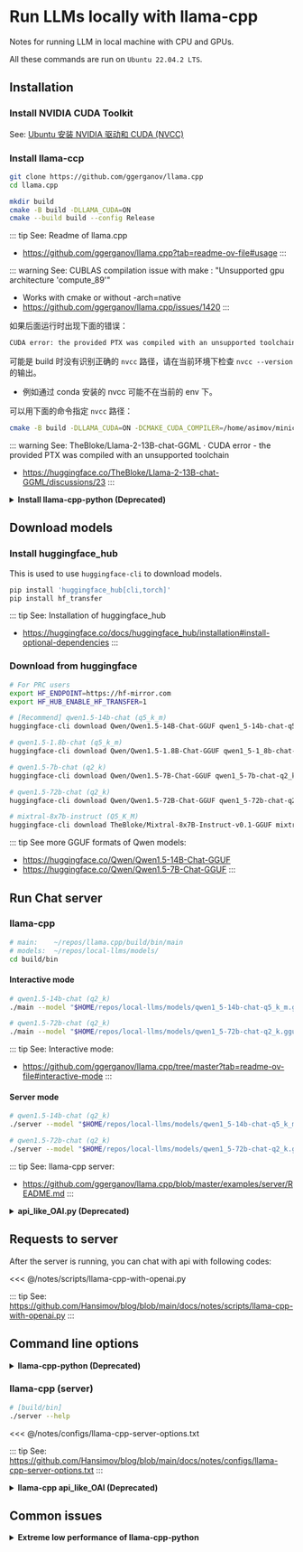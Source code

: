 # Run LLMs locally with llama-cpp

Notes for running LLM in local machine with CPU and GPUs.

All these commands are run on `Ubuntu 22.04.2 LTS`.

## Installation

### Install NVIDIA CUDA Toolkit

See: [Ubuntu 安装 NVIDIA 驱动和 CUDA (NVCC)](./nvidia-driver)

### Install llama-ccp

```sh
git clone https://github.com/ggerganov/llama.cpp
cd llama.cpp
```

```sh
mkdir build
cmake -B build -DLLAMA_CUDA=ON
cmake --build build --config Release
```

::: tip See: Readme of llama.cpp
- https://github.com/ggerganov/llama.cpp?tab=readme-ov-file#usage
:::

::: warning See: CUBLAS compilation issue with make : "Unsupported gpu architecture 'compute_89'"
- Works with cmake or without -arch=native
- https://github.com/ggerganov/llama.cpp/issues/1420
:::

如果后面运行时出现下面的错误：

```sh
CUDA error: the provided PTX was compiled with an unsupported toolchain.
```

可能是 build 时没有识别正确的 `nvcc` 路径，请在当前环境下检查 `nvcc --version` 的输出。
- 例如通过 conda 安装的 nvcc 可能不在当前的 env 下。

可以用下面的命令指定 `nvcc` 路径：

```sh
cmake -B build -DLLAMA_CUDA=ON -DCMAKE_CUDA_COMPILER=/home/asimov/miniconda3/envs/ai/bin/nvcc
```

::: warning See: TheBloke/Llama-2-13B-chat-GGML · CUDA error - the provided PTX was compiled with an unsupported toolchain
- https://huggingface.co/TheBloke/Llama-2-13B-chat-GGML/discussions/23
:::

<details> <summary><b>Install llama-cpp-python (Deprecated)</b></summary>

### Install llama-cpp-python - [optional]

This package is Python Bindings for llama.cpp, which provides OpenAI format compatibility.

```sh
LLAMA_CUBLAS=1 CMAKE_ARGS="-DLLAMA_CUBLAS=on" pip install llama-cpp-python[server]
```

If you have installed `llama-cpp-python` before setup `nvcc` correctly, you need setup `nvcc` first, then reinstall `llama-cpp-python`:

```sh
LLAMA_CUBLAS=1 CMAKE_ARGS="-DLLAMA_CUBLAS=on" pip install llama-cpp-python[server] --upgrade --force-reinstall --no-cache-dir
```

::: tip See: README of llama-cpp-python
  - https://github.com/abetlen/llama-cpp-python/tree/main?tab=readme-ov-file#installation
:::
::: tip See: OpenAI Compatible Server of llama-cpp-python
  - https://llama-cpp-python.readthedocs.io/en/latest/server/#installation
:::

</details>

## Download models

### Install huggingface_hub

This is used to use `huggingface-cli` to download models.

```sh
pip install 'huggingface_hub[cli,torch]'
pip install hf_transfer
```

::: tip See: Installation of huggingface_hub
  - https://huggingface.co/docs/huggingface_hub/installation#install-optional-dependencies
:::

### Download from huggingface

```sh
# For PRC users
export HF_ENDPOINT=https://hf-mirror.com
export HF_HUB_ENABLE_HF_TRANSFER=1
```

```sh
# [Recommend] qwen1.5-14b-chat (q5_k_m)
huggingface-cli download Qwen/Qwen1.5-14B-Chat-GGUF qwen1_5-14b-chat-q5_k_m.gguf --local-dir ./models/ --local-dir-use-symlinks False

# qwen1.5-1.8b-chat (q5_k_m)
huggingface-cli download Qwen/Qwen1.5-1.8B-Chat-GGUF qwen1_5-1_8b-chat-q8_0.gguf --local-dir ./models/ --local-dir-use-symlinks False

# qwen1.5-7b-chat (q2_k)
huggingface-cli download Qwen/Qwen1.5-7B-Chat-GGUF qwen1_5-7b-chat-q2_k.gguf --local-dir ./models/ --local-dir-use-symlinks False

# qwen1.5-72b-chat (q2_k)
huggingface-cli download Qwen/Qwen1.5-72B-Chat-GGUF qwen1_5-72b-chat-q2_k.gguf --local-dir ./models/ --local-dir-use-symlinks False

# mixtral-8x7b-instruct (Q5_K_M)
huggingface-cli download TheBloke/Mixtral-8x7B-Instruct-v0.1-GGUF mixtral-8x7b-instruct-v0.1.Q5_K_M.gguf --local-dir ./models/ --local-dir-use-symlinks False
```

::: tip See more GGUF formats of Qwen models:
  - https://huggingface.co/Qwen/Qwen1.5-14B-Chat-GGUF
  - https://huggingface.co/Qwen/Qwen1.5-7B-Chat-GGUF
:::

## Run Chat server

### llama-cpp

```sh
# main:    ~/repos/llama.cpp/build/bin/main
# models:  ~/repos/local-llms/models/
cd build/bin
```

#### Interactive mode
```sh
# qwen1.5-14b-chat (q2_k)
./main --model "$HOME/repos/local-llms/models/qwen1_5-14b-chat-q5_k_m.gguf" --n-gpu-layers 41 --ctx-size 8192 --interactive-first

# qwen1.5-72b-chat (q2_k)
./main --model "$HOME/repos/local-llms/models/qwen1_5-72b-chat-q2_k.gguf" --n-gpu-layers 41 --ctx-size 8192 --interactive-first
```

::: tip See: Interactive mode:
- https://github.com/ggerganov/llama.cpp/tree/master?tab=readme-ov-file#interactive-mode
:::

#### Server mode

```sh
# qwen1.5-14b-chat (q2_k)
./server --model "$HOME/repos/local-llms/models/qwen1_5-14b-chat-q5_k_m.gguf" --host 0.0.0.0 --port 13332 --n-gpu-layers 41 --ctx-size 8192

# qwen1.5-72b-chat (q2_k)
./server --model "$HOME/repos/local-llms/models/qwen1_5-72b-chat-q2_k.gguf" --host 0.0.0.0 --port 13332 --n-gpu-layers 81 --ctx-size 8192
```

::: tip See: llama-cpp server:
- https://github.com/ggerganov/llama.cpp/blob/master/examples/server/README.md
:::

<details> <summary><b>api_like_OAI.py (Deprecated)</b></summary>

#### api_like_OAI.py

You can also use `api_like_OAI.py` for OpenAI format compatibility:

```sh
# [./build/bin/]
wget https://raw.githubusercontent.com/ggerganov/llama.cpp/ea73dace986f05b6b35c799880c7eaea7ee578f4/examples/server/api_like_OAI.py
python api_like_OAI.py --host 0.0.0.0 --port 13333 --llama-api http://127.0.0.1:13332
```

::: warning `./server` now supports OpenAI format requests, so this method is no longer suggested.
:::

::: tip See: Short guide to hosting your own llama.cpp openAI compatible web-server
- https://www.reddit.com/r/LocalLLaMA/comments/15ak5k4/short_guide_to_hosting_your_own_llamacpp_openai
:::

::: tip See: 
- https://github.com/ggerganov/llama.cpp/blob/master/examples/server/api_like_OAI.py
- https://github.com/ggerganov/llama.cpp/pull/2383
- https://raw.githubusercontent.com/ggerganov/llama.cpp/ea73dace986f05b6b35c799880c7eaea7ee578f4/examples/server/api_like_OAI.py
:::

### llama-cpp-python

This will launch a LLM server which supports requests in OpenAI API format.

```sh
# If the machine is hosted behind proxy, 
#   you might need to unset `http(s)_proxy` before running the serive
# or set `no_proxy` as below:
export no_proxy=localhost,127.0.0.1,127.0.0.0,127.0.1.1,local.home

# If you have multiple GPUs, you can specify which one to use:
#   by default, llama-cpp will use all GPUs and allocate the memory equally
export CUDA_VISIBLE_DEVICES=0,1,2
```

```sh
# [Recommend] qwen1.5-14b-chat (q5_k_m)
python -m llama_cpp.server --model "./models/qwen1_5-14b-chat-q5_k_m.gguf" --model_alias "qwen1.5-14b-chat" --host 0.0.0.0 --port 13333 --n_ctx 8192 --n_gpu_layers 41 --interrupt_requests True

# qwen1.5-7b-chat (q2_k)
python -m llama_cpp.server --model "./models/qwen1_5-7b-chat-q5_k_m.gguf" --model_alias "qwen-1.5-7b-chat" --host 0.0.0.0 --port 13333 --n_ctx 16384 --n_gpu_layers 33 --interrupt_requests True

# qwen1.5-72b-chat (q2_k)
python -m llama_cpp.server --model "./models/qwen1_5-72b-chat-q2_k.gguf" --model_alias "qwen-1.5-72b-chat" --host 0.0.0.0 --port 13333 --n_ctx 16384 --n_gpu_layers 81 --interrupt_requests True

# mixtral-8x7b (Q5_K_M)
python -m llama_cpp.server --model "./models/mixtral-8x7b-instruct-v0.1.Q5_K_M.gguf" --model_alias "mixtral-8x7b" --host 0.0.0.0 --port 13333 --n_ctx 16384 --n_gpu_layers 33 --interrupt_requests True
```

```sh
# Inference on 3 * GTX 1080ti:
#   - (q5_k_m, n_ctx=8192):  [16GB VRAM, ~ 23 t/s]
#   - (q2_k,   n_ctx=1024):  [ 8GB VRAM, ~ 28 t/s]

# Inference on RTX Ada 6000:
#   - (q5_k_m, n_ctx=32768): [40GB VRAM, ~ 60 t/s]
```

You can also go to API docs to test requests interactively: `http://127.0.0.1:13333/docs`.

::: tip See: OpenAI Compatible Server in llama-cpp-python
  - https://llama-cpp-python.readthedocs.io/en/latest/server/#running-the-server
:::

</details>

## Requests to server

After the server is running, you can chat with api with following codes:

<<< @/notes/scripts/llama-cpp-with-openai.py

::: tip See: https://github.com/Hansimov/blog/blob/main/docs/notes/scripts/llama-cpp-with-openai.py
:::

## Command line options

<details> <summary><b>llama-cpp-python (Deprecated)</b></summary>

### llama-cpp-python

```sh
python -m llama_cpp.server --help
```

<<< @/notes/configs/llama-cpp-python-options.txt

::: tip See: https://github.com/Hansimov/blog/blob/main/docs/notes/configs/llama-cpp-python-options.txt
:::

</details>

### llama-cpp (server)

```sh
# [build/bin]
./server --help
```

<<< @/notes/configs/llama-cpp-server-options.txt

::: tip See: https://github.com/Hansimov/blog/blob/main/docs/notes/configs/llama-cpp-server-options.txt
:::


<details> <summary><b>llama-cpp api_like_OAI (Deprecated)</b></summary>

### llama-cpp api_like_OAI

```sh
# [build/bin]
python api_like_OAI.py --help
```

<<< @/notes/configs/llama-cpp-oai-options.txt

::: tip See: https://github.com/Hansimov/blog/blob/main/docs/notes/configs/llama-cpp-oai-options.txt
:::

</details>

## Common issues

<details> <summary><b>Extreme low performance of llama-cpp-python</b></summary>

### Extreme low performance of llama-cpp-python

```sh{5}
llama_print_timings:        load time =    3436.49 ms
llama_print_timings:      sample time =      30.06 ms /    12 runs   (    2.51 ms per token,   399.16 tokens per second)
llama_print_timings: prompt eval time =    3432.49 ms /  4472 tokens (    0.77 ms per token,  1302.84 tokens per second)
llama_print_timings:        eval time =     240.56 ms /    11 runs   (   21.87 ms per token,    45.73 tokens per second)
llama_print_timings:       total time =   57699.92 ms /  4483 tokens
```

::: warning See: Incredibly slow response time · Issue #49 · abetlen/llama-cpp-python
* https://github.com/abetlen/llama-cpp-python/issues/49
:::

::: warning See: Performance issues with high level API · Issue #232 · abetlen/llama-cpp-python
* https://github.com/abetlen/llama-cpp-python/issues/232
:::

::: warning See: llama-cpp-python not using GPU on m1 · Issue #756 · abetlen/llama-cpp-python
* https://github.com/abetlen/llama-cpp-python/issues/756
:::

</details>